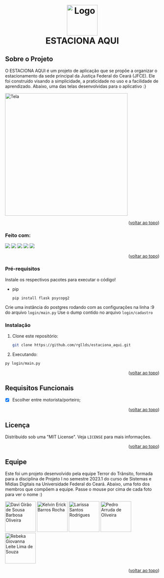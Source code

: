 <!-- Improved compatibility of back to top link: See: https://github.com/othneildrew/Best-README-Template/pull/73 -->
<a name="readme-top"></a>
<!--
*** Thanks for checking out the Best-README-Template. If you have a suggestion
*** that would make this better, please fork the repo and create a pull request
*** or simply open an issue with the tag "enhancement".
*** Don't forget to give the project a star!
*** Thanks again! Now go create something AMAZING! :D
-->



<!-- PROJECT SHIELDS -->
<!--
*** I'm using markdown "reference style" links for readability.
*** Reference links are enclosed in brackets [ ] instead of parentheses ( ).
*** See the bottom of this document for the declaration of the reference variables
*** for contributors-url, forks-url, etc. This is an optional, concise syntax you may use.
*** https://www.markdownguide.org/basic-syntax/#reference-style-links
-->





<!-- PROJECT LOGO -->
<br />
<div align="left">
  <a href="https://github.com/othneildrew/Best-README-Template">
  </a>
  <h1 align="center">
<img src="https://i.imgur.com/YfHzGmX.jpg" alt="Logo" height="100"><br/>
ESTACIONA AQUI</h1>



<!-- ABOUT THE PROJECT -->
## Sobre o Projeto

O ESTACIONA AQUI é um projeto de aplicação que se propõe a organizar o estacionamento da sede principal da Justiça Federal do Ceará (JFCE). Ele foi construído visando a simplicidade, a praticidade no uso e a facilidade de aprendizado. Abaixo, uma das telas desenvolvidas para o aplicativo :}

<a><img src="https://i.imgur.com/MBl8cuI.jpg" alt="Tela" height="400"></a>


<p align="right">(<a href="#readme-top">voltar ao topo</a>)</p>



### Feito com:
<img src="https://img.shields.io/badge/Flask-000000?style=for-the-badge&logo=flask&logoColor=white" />
<img src="https://img.shields.io/badge/Python-3776AB?style=for-the-badge&logo=python&logoColor=white" />
<img src="https://img.shields.io/badge/HTML5-E34F26?style=for-the-badge&logo=html5&logoColor=white" />
<img src="https://img.shields.io/badge/CSS3-1572B6?style=for-the-badge&logo=css3&logoColor=white" />
<img src="https://img.shields.io/badge/Javascript-323330?style=for-the-badge&logo=javascript&logoColor=F7DF1E" />







<p align="right">(<a href="#readme-top">voltar ao topo</a>)</p>



<!-- GETTING STARTED -->
### Pré-requisitos

Instale os respectivos pacotes para executar o código!
* pip
  ```sh
  pip install flask psycopg2
  ```
Crie uma instância do postgres rodando com as configurações na linha :9 do arquivo ```login/main.py```
Use o dump contido no arquivo ```login/cadastro```

### Instalação

1. Clone este repositório:
   ```sh
   git clone https://github.com/rgllds/estaciona_aqui.git
   ```
2. Executando:
  ```sh
  py login/main.py
  ```

<p align="right">(<a href="#readme-top">voltar ao topo</a>)</p>



<!-- USAGE EXAMPLES -->



<!-- REQUISITOS FUNCIONAIS -->
## Requisitos Funcionais

- [x] Escolher entre motorista/porteiro;

<p align="right">(<a href="#readme-top">voltar ao topo</a>)</p>

<!-- LICENÇA -->
## Licença

Distribuído sob uma "MIT License". Veja `LICENSE` para mais informações.

<p align="right">(<a href="#readme-top">voltar ao topo</a>)</p>


<!-- EQUIPE -->
## Equipe
Este foi um projeto desenvolvido pela equipe Terror do Trânsito, formada para a disciplina de Projeto I no semestre 2023.1 do curso de Sistemas e Mídias Digitais na Universidade Federal do Ceará. Abaixo, uma foto dos membros que compõem a equipe. Passe o mouse por cima de cada foto para ver o nome :)

<img src="https://i.imgur.com/MRCrGvr.jpg" alt="Davi Girão de Sousa Barbosa Oliveira" height="100">
<img src="https://i.imgur.com/8Nc2R2N.jpg" alt="Kelvin Erick Barros Rocha" height="100">
<img src="https://i.imgur.com/E61H9Ak.jpg" alt="Larissa Santos Rodrigues" height="100">
<img src="https://i.imgur.com/xY9BArg.jpg" alt="Pedro Arruda de Oliveira" height="100">
<img src="https://i.imgur.com/5Y9Xcvl.jpg" alt="Rebeka Giovanna Leite Lima de Souza" height="100">


<p align="right">(<a href="#readme-top">voltar ao topo</a>)</p>



<!-- MARKDOWN LINKS & IMAGES -->
<!-- https://www.markdownguide.org/basic-syntax/#reference-style-links -->
[contributors-shield]: https://img.shields.io/github/contributors/othneildrew/Best-README-Template.svg?style=for-the-badge
[contributors-url]: https://github.com/othneildrew/Best-README-Template/graphs/contributors
[forks-shield]: https://img.shields.io/github/forks/othneildrew/Best-README-Template.svg?style=for-the-badge
[forks-url]: https://github.com/othneildrew/Best-README-Template/network/members
[stars-shield]: https://img.shields.io/github/stars/othneildrew/Best-README-Template.svg?style=for-the-badge
[stars-url]: https://github.com/othneildrew/Best-README-Template/stargazers
[issues-shield]: https://img.shields.io/github/issues/othneildrew/Best-README-Template.svg?style=for-the-badge
[issues-url]: https://github.com/othneildrew/Best-README-Template/issues
[license-shield]: https://img.shields.io/github/license/othneildrew/Best-README-Template.svg?style=for-the-badge
[license-url]: https://github.com/othneildrew/Best-README-Template/blob/master/LICENSE.txt
[linkedin-shield]: https://img.shields.io/badge/-LinkedIn-black.svg?style=for-the-badge&logo=linkedin&colorB=555
[linkedin-url]: https://linkedin.com/in/othneildrew
[product-screenshot]: /images/screenshot.png
[Python]: https://img.shields.io/pypi/pyversions/:packageName

[Next-url]: https://nextjs.org/

[React.js]: https://img.shields.io/badge/React-20232A?style=for-the-badge&logo=react&logoColor=61DAFB
[React-url]: https://reactjs.org/
[Vue.js]: https://img.shields.io/badge/Vue.js-35495E?style=for-the-badge&logo=vuedotjs&logoColor=4FC08D
[Vue-url]: https://vuejs.org/
[Angular.io]: https://img.shields.io/badge/Angular-DD0031?style=for-the-badge&logo=angular&logoColor=white
[Angular-url]: https://angular.io/
[Svelte.dev]: https://img.shields.io/badge/Svelte-4A4A55?style=for-the-badge&logo=svelte&logoColor=FF3E00
[Svelte-url]: https://svelte.dev/
[Laravel.com]: https://img.shields.io/badge/Laravel-FF2D20?style=for-the-badge&logo=laravel&logoColor=white
[Laravel-url]: https://laravel.com
[Bootstrap.com]: https://img.shields.io/badge/Bootstrap-563D7C?style=for-the-badge&logo=bootstrap&logoColor=white
[Bootstrap-url]: https://getbootstrap.com
[JQuery.com]: https://img.shields.io/badge/jQuery-0769AD?style=for-the-badge&logo=jquery&logoColor=white
[JQuery-url]: https://jquery.com 
